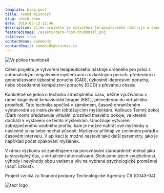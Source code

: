 ```yaml
---
template: blog-post
title: Temná místnost
slug: /dark-room
date: 2019-05-13 12:46
description: Cílem projektu je vytvoření terapeutického nástroje určeného pro práci s automatickými negativními myšlenkami u úzkostných poruch
featuredImage: /assets/dark-room-thumbnail.png
isActive: true
contactName: somebody
contactEmail: somebody@brainvr.cz
---
```


![Vr police thumbnail](dark-room-thumbnail.png)

Cílem projektu je vytvoření terapeutického nástroje určeného pro práci s automatickými negativními myšlenkami u úzkostných poruch, především u generalizované úzkostné poruchy (GAD), úzkostně-depresivní poruchy, nebo obsedantně kompulzivní poruchy (OCD) s převahou obsesí. 

Konkrétně se jedná o techniku strastiplného času, běžně využívanou v rámci kognitivně behaviorální terapie (KBT), převedenou do virtuálního prostředí. Tato technika spočívá v záměrném, časově ohraničeném vystavování se instruzivním (obtěžujícím) myšlenkám. Aplikace Temný pokoj (Dark room) představuje virtuální prostředí tmavého pokoje, ve kterém dochází k vystavení se těmto myšlenkám. Umožňuje vytvoření zabezpečeného osobního profilu, kam je možné nahrát své myšlenky a následně je na sebe nechat působit. Myšlenky přilétají ve zvoleném pořadí a časovém intervalu. V aplikaci je možné nastavit také další parametry, jako je například počet opakování myšlenek. 

V rámci výzkumu se zaměřujeme na porovnávání standardních metod jako je strastiplný čas, s virtuálními alternativami. Sledujeme jejich využiteltnost, výhody i nevýhody obou variant a vliv na vybrané psychologické proměnné (např. úzkost). 

Projekt vzniká za finanční podpory Technologické Agentury ČR (G043-04). 

![tacr logo](logo-tacr.png)

